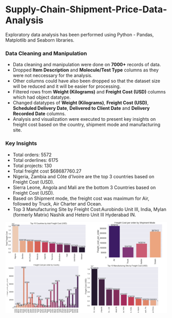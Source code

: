 # Supply-Chain-Shipment-Price-Data-Analysis

Exploratory data analysis has been performed using Python - Pandas, Matplotlib and Seaborn libraries.

### Data Cleaning and Manipulation

* Data cleaning and manipulation were done on **7000+** records of data.
* Dropped **Item Description** and **Molecule/Test Type** columns as they were not neccessary for the analysis. 
* Other columns could have also been dropped so that the dataset size will be reduced and it will be easier for processing.
* Filtered rows from **Weight (Kilograms)** and **Freight Cost (USD)** columns which had object datatype.
* Changed datatypes of **Weight (Kilograms)**, **Freight Cost (USD)**, **Scheduled Delivery Date**, **Delivered to Client Date** and **Delivery Recorded Date** columns.
* Analysis and visualization were executed to present key insights on freight cost based on the country, shipment mode and manufacturing site.

### Key Insights 
* Total orders: 5572
* Total orderlines: 6175
* Total projects: 130
* Total freight cost $68687760.27
* Nigeria, Zambia and Côte d'Ivoire are the top 3 countries based on Freight Cost (USD).
* Sierra Leone, Angola and Mali are the bottom 3 Countries based on Freight Cost (USD).
* Based on Shipment mode, the freight cost was maximum for Air, followed by Truck, Air Charter and Ocean.
* Top 3 Manufacturing Site by Freight Cost:Aurobindo Unit III, India, Mylan (formerly Matrix) Nashik and Hetero Unit III Hyderabad IN.

![image](https://github.com/ritusantra/portfolio/blob/main/images/Shipment.png)
